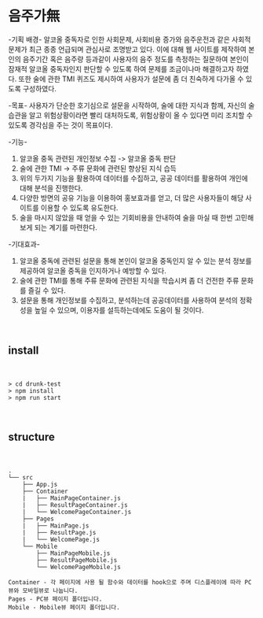 # 음주가無

-기획 배경-
 알코올 중독자로 인한 사회문제, 사회비용 증가와 음주운전과 같은 사회적 문제가 최근 종종 언급되며 관심사로 조명받고 있다. 이에 대해 웹 사이트를 제작하여 본인의 음주기간 혹은 음주량 등과같이 사용자의 음주 정도를 측정하는 질문하여 본인이 잠재적 알코올 중독자인지 판단할 수 있도록 하여 문제를 조금이나마 해결하고자 하였다. 또한 술에 관한 TMI 퀴즈도 제시하여 사용자가 설문에 좀 더 친숙하게 다가올 수 있도록 구성하였다.

-목표-
사용자가 단순한 호기심으로 설문을 시작하여, 술에 대한 지식과 함께, 자신의 술 습관을 알고 위험상황이라면 빨리 대처하도록, 위험상황이 올 수 있다면 미리 조치할 수 있도록 경각심을 주는 것이 목표이다.

-기능-
1) 알코올 중독 관련된 개인정보 수집 -> 알코올 중독 판단
2) 술에 관한 TMI -> 주류 문화에 관련된 향상된 지식 습득
3) 위의 두가지 기능을 활용하여 데이터를 수집하고, 공공 데이터를 활용하여 개인에 대해 분석을 진행한다.
4) 다양한 방면의 공유 기능을 이용하여 홍보효과를 얻고, 더 많은 사용자들이 해당 사이트를 이용할 수 있도록 유도한다.
5) 술을 마시지 않았을 때 얻을 수 있는 기회비용을 안내하여 술을 마실 때 한번 고민해보게 되는 계기를 마련한다.

-기대효과-
1) 알코올 중독에 관련된 설문을 통해 본인이 알코올 중독인지 알 수 있는 분석 정보를 제공하여 알코올 중독을 인지하거나 예방할 수 있다.
2) 술에 관한 TMI를 통해 주류 문화에 관련된 지식을 학습시켜 좀 더 건전한 주류 문화를 즐길 수 있다.
3) 설문을 통해 개인정보를 수집하고, 분석하는데 공공데이터를 사용하여 분석의 정확성을 높일 수 있으며, 이용자를 설득하는데에도 도움이 될 것이다.




<br/>

## install

<br/>


~~~
> cd drunk-test
> npm install
> npm run start
~~~

<br/>

## structure

<br/>

~~~
.
└── src
    ├── App.js
    ├── Container
    |   ├── MainPageContainer.js
    |   ├── ResultPageContainer.js
    |   └── WelcomePageContainer.js
    ├── Pages
    |   ├── MainPage.js
    |   ├── ResultPage.js
    |   └── WelcomePage.js
    └── Mobile
        ├── MainPageMobile.js
        ├── ResultPageMobile.js
        └── WelcomePageMobile.js
~~~

~~~
Container - 각 페이지에 사용 될 함수와 데이터를 hook으로 주며 디스플레이에 따라 PC뷰와 모바일뷰로 나눕니다.
Pages - PC뷰 페이지 폴더입니다.
Mobile - Mobile뷰 페이지 폴더입니다.
~~~